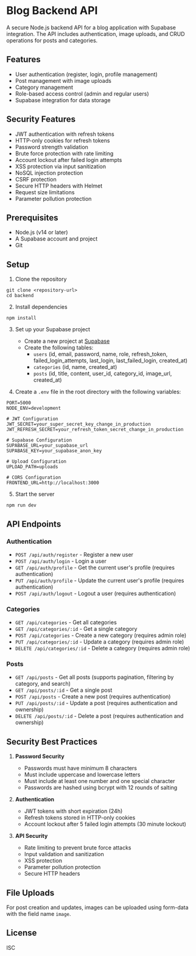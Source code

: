 # Blog Backend API

A secure Node.js backend API for a blog application with Supabase integration. The API includes authentication, image uploads, and CRUD operations for posts and categories.

## Features

- User authentication (register, login, profile management)
- Post management with image uploads
- Category management
- Role-based access control (admin and regular users)
- Supabase integration for data storage

## Security Features

- JWT authentication with refresh tokens
- HTTP-only cookies for refresh tokens
- Password strength validation
- Brute force protection with rate limiting
- Account lockout after failed login attempts
- XSS protection via input sanitization
- NoSQL injection protection
- CSRF protection
- Secure HTTP headers with Helmet
- Request size limitations
- Parameter pollution protection

## Prerequisites

- Node.js (v14 or later)
- A Supabase account and project
- Git

## Setup

1. Clone the repository
```
git clone <repository-url>
cd backend
```

2. Install dependencies
```
npm install
```

3. Set up your Supabase project
   - Create a new project at [Supabase](https://supabase.com)
   - Create the following tables:
     - `users` (id, email, password, name, role, refresh_token, failed_login_attempts, last_login, last_failed_login, created_at)
     - `categories` (id, name, created_at)
     - `posts` (id, title, content, user_id, category_id, image_url, created_at)

4. Create a `.env` file in the root directory with the following variables:
```
PORT=5000
NODE_ENV=development

# JWT Configuration
JWT_SECRET=your_super_secret_key_change_in_production
JWT_REFRESH_SECRET=your_refresh_token_secret_change_in_production

# Supabase Configuration
SUPABASE_URL=your_supabase_url
SUPABASE_KEY=your_supabase_anon_key

# Upload Configuration
UPLOAD_PATH=uploads

# CORS Configuration
FRONTEND_URL=http://localhost:3000
```

5. Start the server
```
npm run dev
```

## API Endpoints

### Authentication
- `POST /api/auth/register` - Register a new user
- `POST /api/auth/login` - Login a user
- `GET /api/auth/profile` - Get the current user's profile (requires authentication)
- `PUT /api/auth/profile` - Update the current user's profile (requires authentication)
- `POST /api/auth/logout` - Logout a user (requires authentication)

### Categories
- `GET /api/categories` - Get all categories
- `GET /api/categories/:id` - Get a single category
- `POST /api/categories` - Create a new category (requires admin role)
- `PUT /api/categories/:id` - Update a category (requires admin role)
- `DELETE /api/categories/:id` - Delete a category (requires admin role)

### Posts
- `GET /api/posts` - Get all posts (supports pagination, filtering by category, and search)
- `GET /api/posts/:id` - Get a single post
- `POST /api/posts` - Create a new post (requires authentication)
- `PUT /api/posts/:id` - Update a post (requires authentication and ownership)
- `DELETE /api/posts/:id` - Delete a post (requires authentication and ownership)

## Security Best Practices

1. **Password Security**
   - Passwords must have minimum 8 characters
   - Must include uppercase and lowercase letters
   - Must include at least one number and one special character
   - Passwords are hashed using bcrypt with 12 rounds of salting

2. **Authentication**
   - JWT tokens with short expiration (24h)
   - Refresh tokens stored in HTTP-only cookies
   - Account lockout after 5 failed login attempts (30 minute lockout)

3. **API Security**
   - Rate limiting to prevent brute force attacks
   - Input validation and sanitization
   - XSS protection
   - Parameter pollution protection
   - Secure HTTP headers

## File Uploads

For post creation and updates, images can be uploaded using form-data with the field name `image`.

## License

ISC 